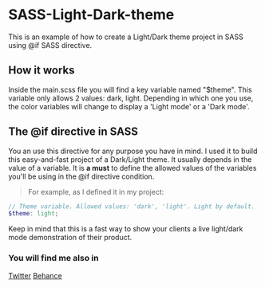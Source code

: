 # SASS-Light-Dark-theme
This is an example of how to create a Light/Dark theme project in SASS using @if SASS directive.

## How it works

Inside the main.scss file you will find a key variable named "$theme". This variable only allows 2 values: dark, light.
Depending in which one you use, the color variables will change to display a 'Light mode' or a 'Dark mode'.

## The @if directive in SASS

You an use this directive for any purpose you have in mind. I used it to build this easy-and-fast project of a Dark/Light theme. It usually depends in the value of a variable. It is **a must** to define the allowed values of the variables you'll be using in the @if directive condition.

>For example, as I defined it in my project:
```scss
// Theme variable. Allowed values: 'dark', 'light'. Light by default.
$theme: light;
```

Keep in mind that this is a fast way to show your clients a live light/dark mode demonstration of their product.

### You will find me also in
[Twitter](https://twitter.com/helleworld_) [Behance](https://www.behance.net/desiremcarmona)
